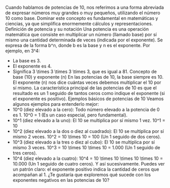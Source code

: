 Cuando hablamos de potencias de 10, nos referimos a una forma abreviada de expresar números muy grandes o muy pequeños, utilizando el número 10 como base. Dominar este concepto es fundamental en matemáticas y ciencias, ya que simplifica enormemente cálculos y representaciones.
Definición de potencia y su notación
Una potencia es una operación matemática que consiste en multiplicar un número (llamado base) por sí mismo una cantidad determinada de veces (indicada por el exponente). Se expresa de la forma b^n, donde b es la base y n es el exponente.
Por ejemplo, en 3^4:
 * La base es 3.
 * El exponente es 4.
 * Significa 3 \times 3 \times 3 \times 3, que es igual a 81.
Concepto de base (10) y exponente (n)
En las potencias de 10, la base siempre es 10. El exponente (n) nos dice cuántas veces debemos multiplicar el 10 por sí mismo. La característica principal de las potencias de 10 es que el resultado es un 1 seguido de tantos ceros como indique el exponente (si el exponente es positivo).
Ejemplos básicos de potencias de 10
Veamos algunos ejemplos para entenderlo mejor:
 * 10^0 (diez elevado a la cero): Todo número elevado a la potencia de 0 es 1.
   10^0 = 1
   (Es un caso especial, pero fundamental).
 * 10^1 (diez elevado a la uno): El 10 se multiplica por sí mismo 1 vez.
   10^1 = 10
 * 10^2 (diez elevado a la dos o diez al cuadrado): El 10 se multiplica por sí mismo 2 veces.
   10^2 = 10 \times 10 = 100
   (Un 1 seguido de dos ceros).
 * 10^3 (diez elevado a la tres o diez al cubo): El 10 se multiplica por sí mismo 3 veces.
   10^3 = 10 \times 10 \times 10 = 1.000
   (Un 1 seguido de tres ceros).
 * 10^4 (diez elevado a la cuatro):
   10^4 = 10 \times 10 \times 10 \times 10 = 10.000
   (Un 1 seguido de cuatro ceros).
Y así sucesivamente. Puedes ver un patrón claro: el exponente positivo indica la cantidad de ceros que acompañan al 1.
¿Te gustaría que exploremos qué sucede con los exponentes negativos en las potencias de 10?
